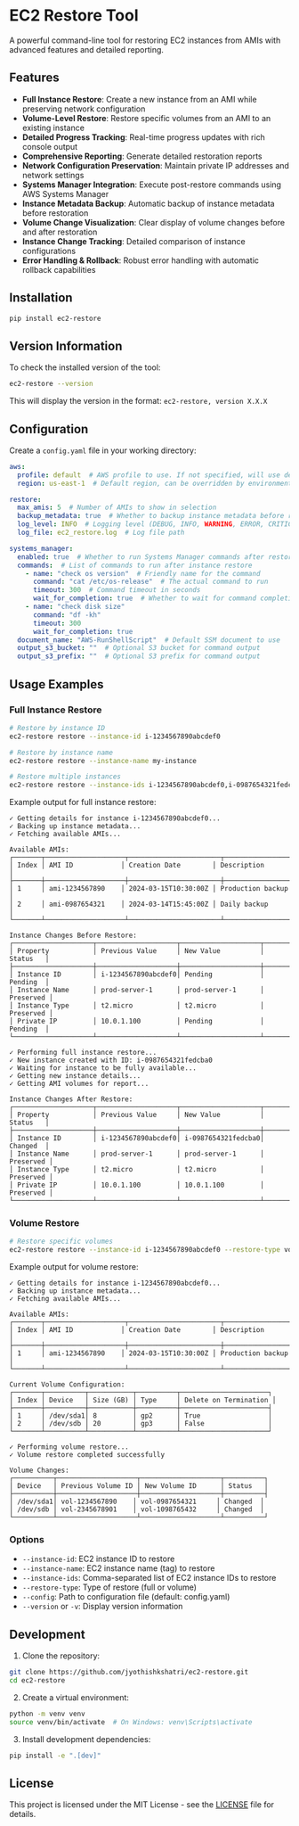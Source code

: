 # EC2 Restore Tool

A powerful command-line tool for restoring EC2 instances from AMIs with advanced features and detailed reporting.

## Features

- **Full Instance Restore**: Create a new instance from an AMI while preserving network configuration
- **Volume-Level Restore**: Restore specific volumes from an AMI to an existing instance
- **Detailed Progress Tracking**: Real-time progress updates with rich console output
- **Comprehensive Reporting**: Generate detailed restoration reports
- **Network Configuration Preservation**: Maintain private IP addresses and network settings
- **Systems Manager Integration**: Execute post-restore commands using AWS Systems Manager
- **Instance Metadata Backup**: Automatic backup of instance metadata before restoration
- **Volume Change Visualization**: Clear display of volume changes before and after restoration
- **Instance Change Tracking**: Detailed comparison of instance configurations
- **Error Handling & Rollback**: Robust error handling with automatic rollback capabilities

## Installation

```bash
pip install ec2-restore
```

## Version Information

To check the installed version of the tool:

```bash
ec2-restore --version
```

This will display the version in the format: `ec2-restore, version X.X.X`

## Configuration

Create a `config.yaml` file in your working directory:

```yaml
aws:
  profile: default  # AWS profile to use. If not specified, will use default profile
  region: us-east-1  # Default region, can be overridden by environment variable

restore:
  max_amis: 5  # Number of AMIs to show in selection
  backup_metadata: true  # Whether to backup instance metadata before restoration
  log_level: INFO  # Logging level (DEBUG, INFO, WARNING, ERROR, CRITICAL)
  log_file: ec2_restore.log  # Log file path

systems_manager:
  enabled: true  # Whether to run Systems Manager commands after restore
  commands:  # List of commands to run after instance restore
    - name: "check os version"  # Friendly name for the command
      command: "cat /etc/os-release"  # The actual command to run
      timeout: 300  # Command timeout in seconds
      wait_for_completion: true  # Whether to wait for command completion
    - name: "check disk size"
      command: "df -kh"
      timeout: 300
      wait_for_completion: true
  document_name: "AWS-RunShellScript"  # Default SSM document to use
  output_s3_bucket: ""  # Optional S3 bucket for command output
  output_s3_prefix: ""  # Optional S3 prefix for command output
```

## Usage Examples

### Full Instance Restore

```bash
# Restore by instance ID
ec2-restore restore --instance-id i-1234567890abcdef0

# Restore by instance name
ec2-restore restore --instance-name my-instance

# Restore multiple instances
ec2-restore restore --instance-ids i-1234567890abcdef0,i-0987654321fedcba0
```

Example output for full instance restore:
```
✓ Getting details for instance i-1234567890abcdef0...
✓ Backing up instance metadata...
✓ Fetching available AMIs...

Available AMIs:
┌───────┬────────────────────┬───────────────────────┬────────────────────────────┐
│ Index │ AMI ID            │ Creation Date        │ Description                │
├───────┼────────────────────┼───────────────────────┼────────────────────────────┤
│ 1     │ ami-1234567890    │ 2024-03-15T10:30:00Z │ Production backup          │
│ 2     │ ami-0987654321    │ 2024-03-14T15:45:00Z │ Daily backup              │
└───────┴────────────────────┴───────────────────────┴────────────────────────────┘

Instance Changes Before Restore:
┌────────────────────┬────────────────────┬────────────────────┬──────────┐
│ Property           │ Previous Value     │ New Value          │ Status   │
├────────────────────┼────────────────────┼────────────────────┼──────────┤
│ Instance ID        │ i-1234567890abcdef0│ Pending            │ Pending  │
│ Instance Name      │ prod-server-1      │ prod-server-1      │ Preserved │
│ Instance Type      │ t2.micro           │ t2.micro           │ Preserved │
│ Private IP         │ 10.0.1.100         │ Pending            │ Pending  │
└────────────────────┴────────────────────┴────────────────────┴──────────┘

✓ Performing full instance restore...
✓ New instance created with ID: i-0987654321fedcba0
✓ Waiting for instance to be fully available...
✓ Getting new instance details...
✓ Getting AMI volumes for report...

Instance Changes After Restore:
┌────────────────────┬────────────────────┬────────────────────┬──────────┐
│ Property           │ Previous Value     │ New Value          │ Status   │
├────────────────────┼────────────────────┼────────────────────┼──────────┤
│ Instance ID        │ i-1234567890abcdef0│ i-0987654321fedcba0│ Changed  │
│ Instance Name      │ prod-server-1      │ prod-server-1      │ Preserved │
│ Instance Type      │ t2.micro           │ t2.micro           │ Preserved │
│ Private IP         │ 10.0.1.100         │ 10.0.1.100         │ Preserved │
└────────────────────┴────────────────────┴────────────────────┴──────────┘
```

### Volume Restore

```bash
# Restore specific volumes
ec2-restore restore --instance-id i-1234567890abcdef0 --restore-type volume
```

Example output for volume restore:
```
✓ Getting details for instance i-1234567890abcdef0...
✓ Backing up instance metadata...
✓ Fetching available AMIs...

Available AMIs:
┌───────┬────────────────────┬───────────────────────┬────────────────────────────┐
│ Index │ AMI ID            │ Creation Date        │ Description                │
├───────┼────────────────────┼───────────────────────┼────────────────────────────┤
│ 1     │ ami-1234567890    │ 2024-03-15T10:30:00Z │ Production backup          │
└───────┴────────────────────┴───────────────────────┴────────────────────────────┘

Current Volume Configuration:
┌───────┬──────────┬───────────┬──────────┬──────────────────────┐
│ Index │ Device   │ Size (GB) │ Type     │ Delete on Termination │
├───────┼──────────┼───────────┼──────────┼──────────────────────┤
│ 1     │ /dev/sda1│ 8         │ gp2      │ True                 │
│ 2     │ /dev/sdb │ 20        │ gp3      │ False                │
└───────┴──────────┴───────────┴──────────┴──────────────────────┘

✓ Performing volume restore...
✓ Volume restore completed successfully

Volume Changes:
┌──────────┬────────────────────┬────────────────────┬──────────┐
│ Device   │ Previous Volume ID │ New Volume ID      │ Status   │
├──────────┼────────────────────┼────────────────────┼──────────┤
│ /dev/sda1│ vol-1234567890    │ vol-0987654321     │ Changed  │
│ /dev/sdb │ vol-2345678901    │ vol-1098765432     │ Changed  │
└──────────┴────────────────────┴────────────────────┴──────────┘
```

### Options

- `--instance-id`: EC2 instance ID to restore
- `--instance-name`: EC2 instance name (tag) to restore
- `--instance-ids`: Comma-separated list of EC2 instance IDs to restore
- `--restore-type`: Type of restore (full or volume)
- `--config`: Path to configuration file (default: config.yaml)
- `--version` or `-v`: Display version information

## Development

1. Clone the repository:
```bash
git clone https://github.com/jyothishkshatri/ec2-restore.git
cd ec2-restore
```

2. Create a virtual environment:
```bash
python -m venv venv
source venv/bin/activate  # On Windows: venv\Scripts\activate
```

3. Install development dependencies:
```bash
pip install -e ".[dev]"
```

## License

This project is licensed under the MIT License - see the [LICENSE](LICENSE) file for details. 